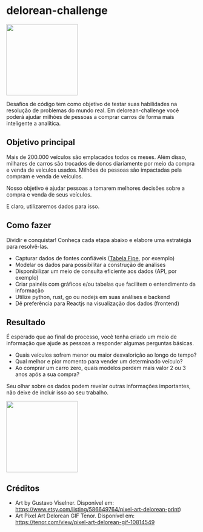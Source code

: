 # delorean-challenge

<img src="https://raw.githubusercontent.com/hubbeco/delorean-challenge/master/assets/images/tenor.gif" width="188">

Desafios de código tem como objetivo de testar suas habilidades na resolução de problemas do mundo real.
Em delorean-challenge você poderá ajudar milhões de pessoas a comprar carros de forma mais inteligente a analítica.

## Objetivo principal

Mais de 200.000 veículos são emplacados todos os meses.
Além disso, milhares de carros são trocados de donos diariamente por meio da compra e venda de veículos usados.
Milhões de pessoas são impactadas pela compram e venda de veículos.

Nosso objetivo é ajudar pessoas a tomarem melhores decisões sobre a compra e venda de seus veículos.

E claro, utilizaremos dados para isso.

## Como fazer

Dividir e conquistar! Conheça cada etapa abaixo e elabore uma estratégia para resolvê-las.

* Capturar dados de fontes confiáveis ([Tabela Fipe](http://veiculos.fipe.org.br), por exemplo)
* Modelar os dados para possibilitar a construção de análises
* Disponibilizar um meio de consulta eficiente aos dados (API, por exemplo)
* Criar painéis com gráficos e/ou tabelas que facilitem o entendimento da informação
* Utilize python, rust, go ou nodejs em suas análises e backend
* Dê preferência para Reactjs na visualização dos dados (frontend)

## Resultado

É esperado que ao final do processo, você tenha criado um meio de informação que ajude as pessoas a responder algumas perguntas básicas.

* Quais veículos sofrem menor ou maior desvalorição ao longo do tempo?
* Qual melhor e pior momento para vender um determinado veículo?
* Ao comprar um carro zero, quais modelos perdem mais valor 2 ou 3 anos após a sua compra?

Seu olhar sobre os dados podem revelar outras informações importantes, não deixe de incluir isso ao seu trabalho.

<img src="https://raw.githubusercontent.com/hubbeco/delorean-challenge/master/assets/images/il_1588xN.1499512951_ce1p.jpg" width="188">

## Créditos

* Art by Gustavo Viselner.
  Disponível em: https://www.etsy.com/listing/586649764/pixel-art-delorean-print)
* Art Pixel Art Delorean GIF Tenor.
  Disponível em: https://tenor.com/view/pixel-art-delorean-gif-10814549 
